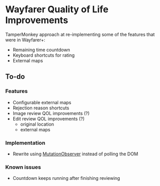 # Wayfarer Quality of Life Improvements 

TamperMonkey approach at re-implementing some of the features that were in Wayfarer+:

* Remaining time countdown
* Keyboard shortcuts for rating
* External maps

## To-do

### Features

* Configurable external maps
* Rejection reason shortcuts
* Image review QOL improvements (?)
* Edit review QOL improvements (?)
  * original location
  * external maps

### Implementation

* Rewrite using [MutationObserver](https://developer.mozilla.org/en-US/docs/Web/API/MutationObserver) instead of polling the DOM

### Known issues

* Countdown keeps running after finishing reviewing

